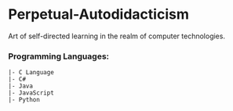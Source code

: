 # Perpetual-Autodidacticism
Art of self-directed learning in the realm of computer technologies.

### Programming Languages:
```
|- C Language
|- C#
|- Java
|- JavaScript
|- Python
```
